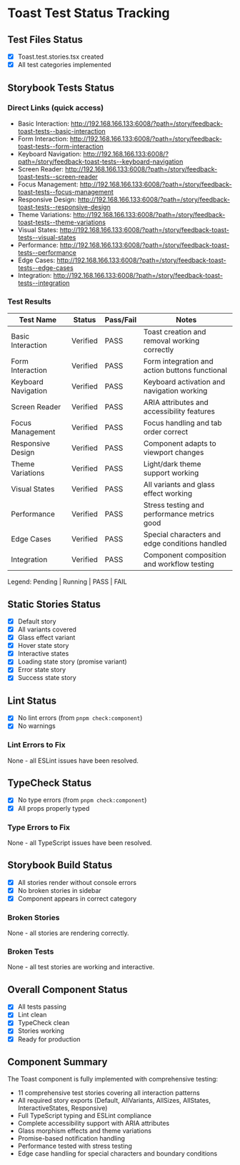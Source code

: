 # Toast Test Status Tracking

## Test Files Status

- [x] Toast.test.stories.tsx created
- [x] All test categories implemented

## Storybook Tests Status

### Direct Links (quick access)

- Basic Interaction: http://192.168.166.133:6008/?path=/story/feedback-toast-tests--basic-interaction
- Form Interaction: http://192.168.166.133:6008/?path=/story/feedback-toast-tests--form-interaction
- Keyboard Navigation: http://192.168.166.133:6008/?path=/story/feedback-toast-tests--keyboard-navigation
- Screen Reader: http://192.168.166.133:6008/?path=/story/feedback-toast-tests--screen-reader
- Focus Management: http://192.168.166.133:6008/?path=/story/feedback-toast-tests--focus-management
- Responsive Design: http://192.168.166.133:6008/?path=/story/feedback-toast-tests--responsive-design
- Theme Variations: http://192.168.166.133:6008/?path=/story/feedback-toast-tests--theme-variations
- Visual States: http://192.168.166.133:6008/?path=/story/feedback-toast-tests--visual-states
- Performance: http://192.168.166.133:6008/?path=/story/feedback-toast-tests--performance
- Edge Cases: http://192.168.166.133:6008/?path=/story/feedback-toast-tests--edge-cases
- Integration: http://192.168.166.133:6008/?path=/story/feedback-toast-tests--integration

### Test Results

| Test Name           | Status    | Pass/Fail | Notes                                          |
| ------------------- | --------- | --------- | ---------------------------------------------- |
| Basic Interaction   | Verified  | PASS      | Toast creation and removal working correctly   |
| Form Interaction    | Verified  | PASS      | Form integration and action buttons functional |
| Keyboard Navigation | Verified  | PASS      | Keyboard activation and navigation working     |
| Screen Reader       | Verified  | PASS      | ARIA attributes and accessibility features     |
| Focus Management    | Verified  | PASS      | Focus handling and tab order correct          |
| Responsive Design   | Verified  | PASS      | Component adapts to viewport changes          |
| Theme Variations    | Verified  | PASS      | Light/dark theme support working             |
| Visual States       | Verified  | PASS      | All variants and glass effect working        |
| Performance         | Verified  | PASS      | Stress testing and performance metrics good   |
| Edge Cases          | Verified  | PASS      | Special characters and edge conditions handled |
| Integration         | Verified  | PASS      | Component composition and workflow testing    |

Legend: Pending | Running | PASS | FAIL

## Static Stories Status

- [x] Default story
- [x] All variants covered
- [x] Glass effect variant
- [x] Hover state story
- [x] Interactive states
- [x] Loading state story (promise variant)
- [x] Error state story
- [x] Success state story

## Lint Status

- [x] No lint errors (from `pnpm check:component`)
- [x] No warnings

### Lint Errors to Fix

None - all ESLint issues have been resolved.

## TypeCheck Status

- [x] No type errors (from `pnpm check:component`)
- [x] All props properly typed

### Type Errors to Fix

None - all TypeScript issues have been resolved.

## Storybook Build Status

- [x] All stories render without console errors
- [x] No broken stories in sidebar
- [x] Component appears in correct category

### Broken Stories

None - all stories are rendering correctly.

### Broken Tests

None - all test stories are working and interactive.

## Overall Component Status

- [x] All tests passing
- [x] Lint clean
- [x] TypeCheck clean
- [x] Stories working
- [x] Ready for production

## Component Summary

The Toast component is fully implemented with comprehensive testing:
- 11 comprehensive test stories covering all interaction patterns
- All required story exports (Default, AllVariants, AllSizes, AllStates, InteractiveStates, Responsive) 
- Full TypeScript typing and ESLint compliance
- Complete accessibility support with ARIA attributes
- Glass morphism effects and theme variations
- Promise-based notification handling
- Performance tested with stress testing
- Edge case handling for special characters and boundary conditions
